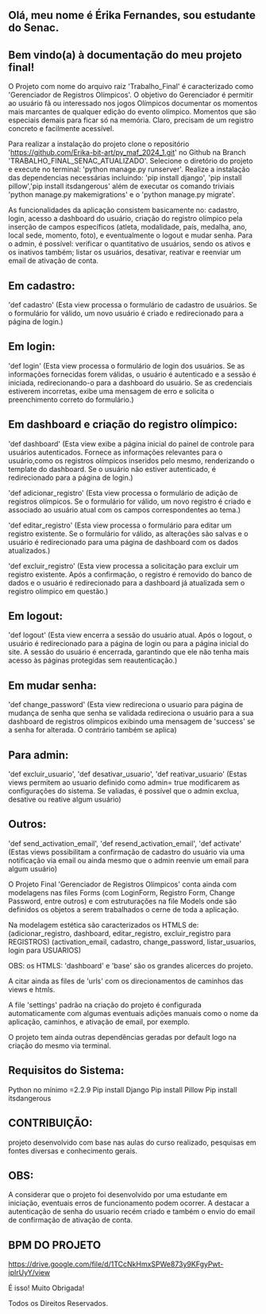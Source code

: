 ## Olá, meu nome é Érika Fernandes, sou estudante do Senac.

## Bem vindo(a) à documentação do meu projeto final!

O Projeto com nome do arquivo raiz 'Trabalho_Final' é caracterizado como 'Gerenciador de Registros Olímpicos'. 
O objetivo do Gerenciador é permitir ao usuário fã ou interessado nos jogos Olímpicos documentar os momentos mais 
marcantes de qualquer edição do evento olímpico. Momentos que são especiais demais para ficar só na memória. Claro, 
precisam de um registro concreto e facilmente acessível.

Para realizar a instalação do projeto clone o repositório 'https://github.com/Erika-bit-art/py_maf_2024_1.git' 
no Github na Branch 'TRABALHO_FINAL_SENAC_ATUALIZADO'. Selecione o diretório do projeto e execute no terminal:
'python manage.py runserver'. Realize a instalação das dependencias necessárias incluindo: 'pip install django', 
'pip install pillow','pip install itsdangerous' além de executar os comando triviais 'python manage.py makemigrations' 
e o 'python manage.py migrate'.

As funcionalidades da aplicação consistem basicamente no: cadastro, login, acesso a dashboard do usuário, criação do 
registro olímpico pela inserção de campos específicos (atleta, modalidade, país, medalha, ano, local sede, momento, foto),
e eventualmente o logout e mudar senha. Para o admin, é possível: verificar o quantitativo de usuários, sendo os ativos
e os inativos também; listar os usuários, desativar, reativar e reenviar um email de ativação de conta. 

## Em cadastro: 
'def cadastro' 
(Esta view processa o formulário de cadastro de usuários. 
Se o formulário for válido, um novo usuário é criado e redirecionado para a página de login.)

## Em login: 
'def login'
(Esta view processa o formulário de login dos usuários. Se as informações fornecidas forem válidas, o usuário é
autenticado e a sessão é iniciada, redirecionando-o para a dashboard do usuário. Se as credenciais estiverem incorretas, 
exibe uma mensagem de erro e solicita o preenchimento correto do formulário.)

## Em dashboard e criação do registro olímpico:

'def dashboard'
(Esta view exibe a página inicial do painel de controle para usuários autenticados. Fornece as informações 
relevantes para o usuário,como os registros olímpicos inseridos pelo mesmo, renderizando o template do dashboard. 
Se o usuário não estiver autenticado, é redirecionado para a página de login.)

'def adicionar_registro'
(Esta view processa o formulário de adição de registros olímpicos. Se o formulário for válido, 
um novo registro é criado e associado ao usuário atual com os campos correspondentes ao tema.)

'def editar_registro'
(Esta view processa o formulário para editar um registro existente. Se o formulário for válido, as alterações são salvas 
e o usuário é redirecionado para uma página de dashboard com os dados atualizados.)

'def excluir_registro'
(Esta view processa a solicitação para excluir um registro existente. Após a confirmação, o registro é removido do banco 
de dados e o usuário é redirecionado para a dashboard já atualizada sem o registro olímpico em questão.)

## Em logout:

'def logout'
(Esta view encerra a sessão do usuário atual. Após o logout, o usuário é redirecionado para a página de login ou para a 
página inicial do site. A sessão do usuário é encerrada, garantindo que ele não tenha mais acesso às páginas 
protegidas sem reautenticação.)

## Em mudar senha:
'def change_password'
(Esta view redireciona o usuario para página de mudança de senha que senha se validada redireciona o usuário para a sua
dashboard de registros olímpicos exibindo uma mensagem de 'success' se a senha for alterada. O contrário também se aplica)

## Para admin:
'def excluir_usuario', 'def desativar_usuario', 'def reativar_usuario'
(Estas views permitem ao usuario definido como admin= true modificarem as configurações do sistema. Se valiadas, é possível
que o admin exclua, desative ou reative algum usuário)

## Outros:
'def send_activation_email', 'def resend_activation_email', 'def activate'
(Estas views possibilitam a confirmação de cadastro do usuário via uma notificação via email ou ainda mesmo que o admin
reenvie um email para algum usuário)

O Projeto Final 'Gerenciador de Registros Olímpicos' conta ainda com modelagens nas files Forms (com LoginForm, Registro
Form, Change Password, entre outros) e com estruturações na file Models onde são definidos os objetos a serem trabalhados
o cerne de toda a aplicação.

Na modelagem estética são caracterizados os HTMLS de:
(adicionar_registro, dashboard, editar_registro, excluir_registro para REGISTROS)
(activation_email, cadastro, change_password, listar_usuarios, login para USUARIOS)

OBS: os HTMLS: 'dashboard' e 'base' são os grandes alicerces do projeto.

A citar ainda as files de 'urls' com os direcionamentos de caminhos das views e htmls.

A file 'settings' padrão na criação do projeto é configurada automaticamente com algumas eventuais adições manuais como
o nome da aplicação, caminhos, e ativação de email, por exemplo.

O projeto tem ainda outras dependências geradas por default logo na criação do mesmo via terminal.

## Requisitos do Sistema:

Python no mínimo =2.2.9
Pip install Django
Pip install Pillow
Pip install itsdangerous

## CONTRIBUIÇÃO: 
projeto desenvolvido com base nas aulas do curso realizado, pesquisas em fontes diversas e conhecimento gerais.

## OBS: 
A considerar que o projeto foi desenvolvido por uma estudante em iniciação, eventuais erros de funcionamento podem ocorrer. 
A destacar a autenticação de senha do usuario recém criado e também o envio do email de confirmação de ativação de conta.

## BPM DO PROJETO
https://drive.google.com/file/d/1TCcNkHmxSPWe873y9KFgyPwt-ipIrUyY/view

É isso! Muito Obrigada!

Todos os Direitos Reservados.







